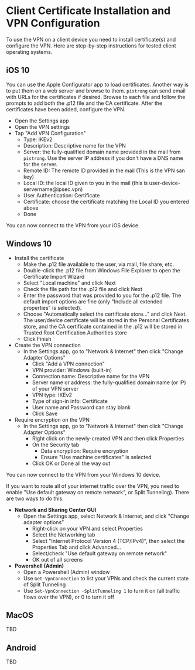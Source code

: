 # Client Certificate Installation and VPN Configuration

To use the VPN on a client device you need to install certificate(s) and configure the VPN. Here are step-by-step instructions for tested client operating systems.

## iOS 10
You can use the Apple Configurator app to load certificates. Another way is to put them on a web server and browse to them. `pistrong` can send email with URLs for the certificates if desired. Browse to each file and follow the prompts to add both the .p12 file and the CA certificate. After the certificates have been added, configure the VPN.

* Open the Settings app
* Open the VPN settings
* Tap "Add VPN Configuration"
   * Type: IKEv2
   * Description: Descriptive name for the VPN
   * Server: the fully-qualified domain name provided in the mail from `pistrong`. Use the server IP address if you don't have a DNS name for the server.
   * Remote ID: The remote ID provided in the mail (This is the VPN san key)
   * Local ID: the local ID given to you in the mail (this is user-device-servername\@ipsec.vpn)
   * User Authentication: Certificate
   * Certificate: choose the certificate matching the Local ID you entered above
   * Done

You can now connect to the VPN from your iOS device.

## Windows 10

* Install the certificate
    * Make the .p12 file available to the user, via mail, file share, etc.
    * Double-click the .p12 file from Windows File Explorer to open the Certificate Import Wizard
    * Select "Local machine" and click Next
    * Check the file path for the .p12 file and click Next
    * Enter the password that was provided to you for the .p12 file. The default import options are fine (only "Include all extended
properties" is selected).
    * Choose "Automatically select the certificate store..." and click Next. The user/device certificate will be stored in the
Personal Certificates store, and the CA certificate contained in the .p12 will be stored in Trusted Root Certification Authorities store
    * Click Finish
* Create the VPN connection
    * In the Settings app, go to "Network & Internet" then click "Change Adapter Options"
      * Click "Add a VPN connection"
      * VPN provider: Windows (built-in)
      * Connection name: Descriptive name for the VPN
      * Server name or address: the fully-qualified domain name (or IP) of your VPN server
      * VPN type: IKEv2
      * Type of sign-in info: Certificate
      * User name and Password can stay blank
      * Click Save
* Require encryption on the VPN
    * In the Settings app, go to "Network & Internet" then click "Change Adapter Options"
      * Right click on the newly-created VPN and then click Properties
      * On the Security tab
        * Data encryption: Require encryption
        * Ensure "Use machine certificates" is selected
      *  Click OK or Done all the way out

You can now connect to the VPN from your Windows 10 device.

If you want to route all of your internet traffic over the VPN, you need to enable "Use default gateway on remote network", or Split Tunneling). There are two ways to do this.

* **Network and Sharing Center GUI** 
    * Open the Settings app, select Network & Internet, and click "Change adapter options” 
      * Right-click on your VPN and select Properties
      * Select the Networking tab
      * Select "Internet Protocol Version 4 (TCP/IPv4)", then select the Properties Tab and click Advanced…
      * Select/check "Use default gateway on remote network"
      * OK out of all screens
* **Powershell (Admin)**
    * Open a Powershell (Admin) window
    * Use `Get-VpnConnection` to list your VPNs and check the current state of Split Tunneling
    * Use `Set-VpnConnection -SplitTunneling 1` to turn it on (all traffic flows over the VPN), or 0 to turn it off

## MacOS

TBD

## Android

TBD
